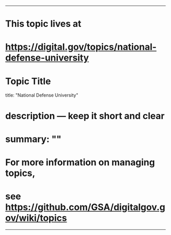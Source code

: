 
---
# This topic lives at
# https://digital.gov/topics/national-defense-university

# Topic Title
title: "National Defense University"

# description — keep it short and clear
# summary: ""


# For more information on managing topics,
# see https://github.com/GSA/digitalgov.gov/wiki/topics
---